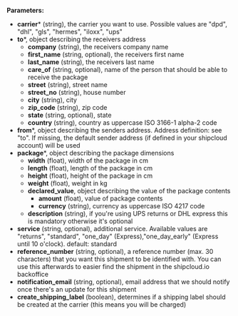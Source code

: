__Parameters:__

- __carrier__* (string), the carrier you want to use. Possible values are "dpd", "dhl", "gls", "hermes", "iloxx", "ups"
- __to__*, object describing the receivers address
  - __company__ (string), the receivers company name
  - __first_name__ (string, optional), the receivers first name
  - __last_name__ (string), the receivers last name
  - __care_of__ (string, optional), name of the person that should be able to receive the package
  - __street__ (string), street name
  - __street_no__ (string), house number
  - __city__ (string), city
  - __zip_code__ (string), zip code
  - __state__ (string, optional), state
  - __country__ (string), country as uppercase ISO 3166-1 alpha-2 code
- __from__*, object describing the senders address. Address definition: see "to". If missing, the default sender address (if defined in your shipcloud account) will be used
- __package__*, object describing the package dimensions
  - __width__ (float), width of the package in cm
  - __length__ (float), length of the package in cm
  - __height__ (float), height of the package in cm
  - __weight__ (float), weight in kg
  - __declared_value__, object describing the value of the package contents
    - __amount__ (float), value of package contents
    - __currency__ (string), currency as uppercase ISO 4217 code
  - __description__ (string), if you're using UPS returns or DHL express this is mandatory otherwise it's optional
- __service__ (string, optional), additional service. Available values are "returns", "standard", "one_day" (Express),"one_day_early" (Express until 10 o'clock). default: standard
- __reference_number__ (string, optional), a reference number (max. 30 characters) that you want this shipment to be identified with. You can use this afterwards to easier find the shipment in the shipcloud.io backoffice
- __notification_email__ (string, optional), email address that we should notify once there's an update for this shipment
- __create_shipping_label__ (boolean), determines if a shipping label should be created at the carrier (this means you will be charged)
